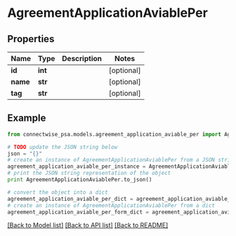 # AgreementApplicationAviablePer


## Properties
Name | Type | Description | Notes
------------ | ------------- | ------------- | -------------
**id** | **int** |  | [optional] 
**name** | **str** |  | [optional] 
**tag** | **str** |  | [optional] 

## Example

```python
from connectwise_psa.models.agreement_application_aviable_per import AgreementApplicationAviablePer

# TODO update the JSON string below
json = "{}"
# create an instance of AgreementApplicationAviablePer from a JSON string
agreement_application_aviable_per_instance = AgreementApplicationAviablePer.from_json(json)
# print the JSON string representation of the object
print AgreementApplicationAviablePer.to_json()

# convert the object into a dict
agreement_application_aviable_per_dict = agreement_application_aviable_per_instance.to_dict()
# create an instance of AgreementApplicationAviablePer from a dict
agreement_application_aviable_per_form_dict = agreement_application_aviable_per.from_dict(agreement_application_aviable_per_dict)
```
[[Back to Model list]](../README.md#documentation-for-models) [[Back to API list]](../README.md#documentation-for-api-endpoints) [[Back to README]](../README.md)


